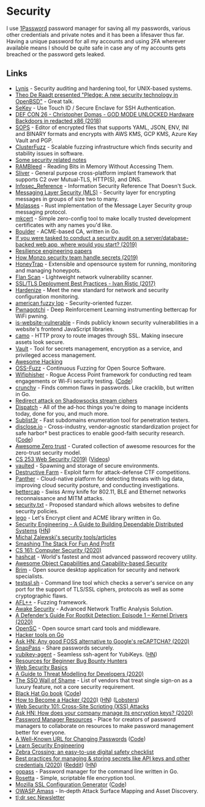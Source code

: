 # Security

I use [1Password](https://1password.com/) password manager for saving all my passwords, various other credentials and private notes and it has been a lifesaver thus far. Having a unique password for all my accounts and using 2FA wherever available means I should be quite safe in case any of my accounts gets breached or the password gets leaked.

## Links

* [Lynis](https://github.com/CISOfy/lynis) - Security auditing and hardening tool, for UNIX-based systems.
* [Theo De Raadt presented "Pledge: A new security technology in OpenBSD"](https://www.youtube.com/watch?v=F_7S1eqKsFk) - Great talk.
* [SeKey](https://github.com/ntrippar/sekey) - Use Touch ID / Secure Enclave for SSH Authentication.
* [DEF CON 26 - Christopher Domas - GOD MODE UNLOCKED Hardware Backdoors in redacted x86 \(2018\)](https://www.youtube.com/watch?v=jmTwlEh8L7g)
* [SOPS](https://github.com/mozilla/sops) - Editor of encrypted files that supports YAML, JSON, ENV, INI and BINARY formats and encrypts with AWS KMS, GCP KMS, Azure Key Vault and PGP.
* [ClusterFuzz](https://github.com/google/clusterfuzz) - Scalable fuzzing infrastructure which finds security and stability issues in software.
* [Some security related notes](https://github.com/jaybosamiya/security-notes)
* [RAMBleed](https://rambleed.com/) - Reading Bits in Memory Without Accessing Them.
* [Sliver](https://github.com/BishopFox/sliver) - General purpose cross-platform implant framework that supports C2 over Mutual-TLS, HTTP\(S\), and DNS.
* [Infosec\_Reference](https://github.com/rmusser01/Infosec_Reference) - Information Security Reference That Doesn't Suck.
* [Messaging Layer Security \(MLS\)](https://messaginglayersecurity.rocks/) - Security layer for encrypting messages in groups of size two to many.
* [Molasses](https://github.com/trailofbits/molasses) - Rust implementation of the Message Layer Security group messaging protocol.
* [mkcert](https://github.com/FiloSottile/mkcert) - Simple zero-config tool to make locally trusted development certificates with any names you'd like.
* [Boulder](https://github.com/letsencrypt/boulder) - ACME-based CA, written in Go.
* [If you were tasked to conduct a security audit on a server/database-backed web app, where would you start? \(2019\)](https://dev.to/ben/if-you-were-tasked-to-conduct-a-security-audit-on-a-server-database-backed-web-app-where-would-you-start-573o)
* [Resilience engineering papers](https://github.com/lorin/resilience-engineering)
* [How Monzo security team handle secrets \(2019\)](https://monzo.com/blog/2019/10/11/how-our-security-team-handle-secrets)
* [HoneyTrap](https://github.com/honeytrap/honeytrap) - Extensible and opensource system for running, monitoring and managing honeypots.
* [Flan Scan](https://github.com/cloudflare/flan) - Lightweight network vulnerability scanner.
* [SSL/TLS Deployment Best Practices - Ivan Ristic \(2017\)](https://www.youtube.com/watch?v=AYNtH7JMlAQ)
* [Hardenize](https://www.hardenize.com/) - Meet the new standard for network and security configuration monitoring.
* [american fuzzy lop](https://github.com/google/AFL) - Security-oriented fuzzer.
* [Pwnagotchi](https://github.com/evilsocket/pwnagotchi) - Deep Reinforcement Learning instrumenting bettercap for WiFi pwning.
* [is-website-vulnerable](https://github.com/lirantal/is-website-vulnerable) - Finds publicly known security vulnerabilities in a website's frontend JavaScript libraries.
* [camo](https://github.com/atmos/camo) - HTTP proxy to route images through SSL. Making insecure assets look secure.
* [Vault](https://github.com/hashicorp/vault) - Tool for secrets management, encryption as a service, and privileged access management.
* [Awesome Hacking](https://github.com/Hack-with-Github/Awesome-Hacking)
* [OSS-Fuzz](https://github.com/google/oss-fuzz) - Continuous Fuzzing for Open Source Software.
* [Wifiphisher](https://wifiphisher.org/) - Rogue Access Point framework for conducting red team engagements or Wi-Fi security testing. \([Code](https://github.com/wifiphisher/wifiphisher)\)
* [crunchy](https://github.com/muesli/crunchy) - Finds common flaws in passwords. Like cracklib, but written in Go.
* [Redirect attack on Shadowsocks stream ciphers](https://github.com/edwardz246003/shadowsocks)
* [Dispatch](https://github.com/Netflix/dispatch) - All of the ad-hoc things you're doing to manage incidents today, done for you, and much more.
* [Sublist3r](https://github.com/aboul3la/Sublist3r) - Fast subdomains enumeration tool for penetration testers.
* [disclose.io](https://disclose.io/) - Cross-industry, vendor-agnostic standardization project for safe harbor† best practices to enable good-faith security research. \([Code](https://github.com/disclose/disclose)\)
* [Awesome Zero trust](https://github.com/pomerium/awesome-zero-trust) - Curated collection of awesome resources for the zero-trust security model.
* [CS 253 Web Security \(2019\)](https://web.stanford.edu/class/cs253/) \([Videos](https://www.youtube.com/playlist?list=PL1y1iaEtjSYiiSGVlL1cHsXN_kvJOOhu-)\)
* [vaulted](https://github.com/miquella/vaulted) - Spawning and storage of secure environments.
* [Destructive Farm](https://github.com/DestructiveVoice/DestructiveFarm) - Exploit farm for attack-defense CTF competitions.
* [Panther](https://github.com/panther-labs/panther) - Cloud-native platform for detecting threats with log data, improving cloud security posture, and conducting investigations.
* [bettercap](https://github.com/bettercap/bettercap) - Swiss Army knife for 802.11, BLE and Ethernet networks reconnaissance and MITM attacks.
* [security.txt](https://securitytxt.org/) - Proposed standard which allows websites to define security policies.
* [lego](https://github.com/go-acme/lego) - Let's Encrypt client and ACME library written in Go.
* [Security Engineering - A Guide to Building Dependable Distributed Systems](https://www.cl.cam.ac.uk/~rja14/book.html) \([HN](https://news.ycombinator.com/item?id=22785498)\)
* [Michal Zalewski's security tools/articles](https://lcamtuf.coredump.cx/)
* [Smashing The Stack For Fun And Profit](http://www-inst.eecs.berkeley.edu/~cs161/fa08/papers/stack_smashing.pdf)
* [CS 161: Computer Security \(2020\)](http://www-inst.eecs.berkeley.edu/~cs161/sp20/)
* [hashcat](https://github.com/hashcat/hashcat) - World's fastest and most advanced password recovery utility.
* [Awesome Object Capabilities and Capability-based Security](https://github.com/dckc/awesome-ocap)
* [Brim](https://github.com/brimsec/brim) - Open source desktop application for security and network specialists.
* [testssl.sh](https://github.com/drwetter/testssl.sh) - Command line tool which checks a server's service on any port for the support of TLS/SSL ciphers, protocols as well as some cryptographic flaws.
* [AFL++](https://github.com/AFLplusplus/AFLplusplus) - Fuzzing framework.
* [Awake Security](https://awakesecurity.com/) - Advanced Network Traffic Analysis Solution.
* [A Defender’s Guide For Rootkit Detection: Episode 1 – Kernel Drivers \(2020\)](https://labs.jumpsec.com/2020/04/20/a-defenders-guide-for-rootkit-detection-episode-1-kernel-drivers/?preview=true)
* [OpenSC](https://github.com/OpenSC/OpenSC) - Open source smart card tools and middleware.
* [Hacker tools on Go](https://github.com/dreddsa5dies/goHackTools)
* [Ask HN: Any good FOSS alternative to Google's reCAPTCHA? \(2020\)](https://news.ycombinator.com/item?id=23089599)
* [SnapPass](https://github.com/pinterest/snappass) - Share passwords securely.
* [yubikey-agent](https://github.com/FiloSottile/yubikey-agent) - Seamless ssh-agent for YubiKeys. \([HN](https://news.ycombinator.com/item?id=23130053)\)
* [Resources for Beginner Bug Bounty Hunters](https://github.com/nahamsec/Resources-for-Beginner-Bug-Bounty-Hunters)
* [Web Security Basics](https://github.com/vasanthk/web-security-basics)
* [A Guide to Threat Modelling for Developers \(2020\)](https://martinfowler.com/articles/agile-threat-modelling.html)
* [The SSO Wall of Shame](https://sso.tax/) - List of vendors that treat single sign-on as a luxury feature, not a core security requirement.
* [Black Hat Go book](https://nostarch.com/blackhatgo) \([Code](https://github.com/blackhat-go/bhg)\)
* [How to Become a Hacker \(2020\)](https://zalberico.com/essay/2020/04/19/how-to-become-a-hacker.html) \([HN](https://news.ycombinator.com/item?id=23377186)\) \([Lobsters](https://lobste.rs/s/lsrbch/how_become_hacker)\)
* [Web Security 101: Cross-Site Scripting \(XSS\) Attacks](https://victorzhou.com/blog/xss/)
* [Ask HN: How does your company manage its encryption keys? \(2020\)](https://news.ycombinator.com/item?id=23390966)
* [Password Manager Resources](https://github.com/apple/password-manager-resources) - Place for creators of password managers to collaborate on resources to make password management better for everyone.
* [A Well-Known URL for Changing Passwords](https://wicg.github.io/change-password-url/) \([Code](https://github.com/WICG/change-password-url)\)
* [Learn Security Engineering](https://github.com/veeral-patel/learn-security-engineering)
* [Zebra Crossing: an easy-to-use digital safety checklist](https://github.com/narwhalacademy/zebra-crossing)
* [Best practices for managing & storing secrets like API keys and other credentials \(2020\)](https://blog.gitguardian.com/secrets-api-management/) \([Reddit](https://www.reddit.com/r/programming/comments/h7kmff/best_practices_for_managing_storing_secrets_like/)\) \([HN](https://news.ycombinator.com/item?id=23500462)\)
* [gopass](https://github.com/gopasspw/gopass) - Password manager for the command line written in Go.
* [Rosetta](https://github.com/polydawn/rosetta) - Simple, scriptable file encryption tool.
* [Mozilla SSL Configuration Generator](https://ssl-config.mozilla.org/) \([Code](https://github.com/mozilla/ssl-config-generator)\)
* [OWASP Amass](https://github.com/OWASP/Amass) - In-depth Attack Surface Mapping and Asset Discovery.
* [tl;dr sec Newsletter](https://tldrsec.com/)

